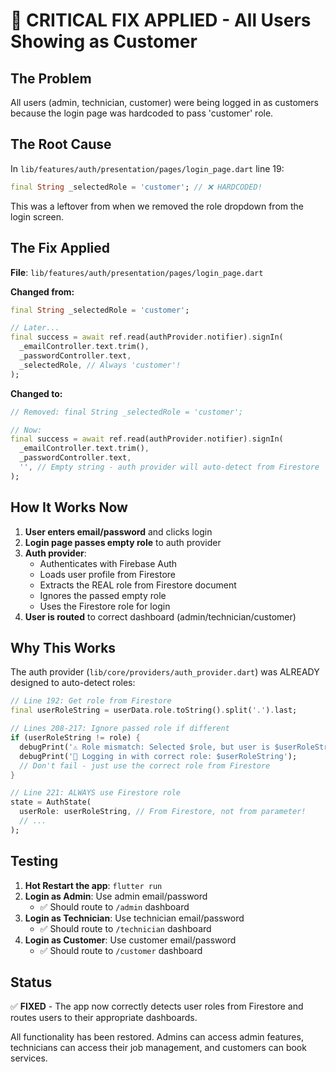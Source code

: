 # 🚨 CRITICAL FIX APPLIED - All Users Showing as Customer

## The Problem
All users (admin, technician, customer) were being logged in as customers because the login page was hardcoded to pass 'customer' role.

## The Root Cause
In `lib/features/auth/presentation/pages/login_page.dart` line 19:
```dart
final String _selectedRole = 'customer'; // ❌ HARDCODED!
```

This was a leftover from when we removed the role dropdown from the login screen.

## The Fix Applied
**File**: `lib/features/auth/presentation/pages/login_page.dart`

**Changed from:**
```dart
final String _selectedRole = 'customer';

// Later...
final success = await ref.read(authProvider.notifier).signIn(
  _emailController.text.trim(),
  _passwordController.text,
  _selectedRole, // Always 'customer'!
);
```

**Changed to:**
```dart
// Removed: final String _selectedRole = 'customer';

// Now:
final success = await ref.read(authProvider.notifier).signIn(
  _emailController.text.trim(),
  _passwordController.text,
  '', // Empty string - auth provider will auto-detect from Firestore
);
```

## How It Works Now

1. **User enters email/password** and clicks login
2. **Login page passes empty role** to auth provider
3. **Auth provider**:
   - Authenticates with Firebase Auth
   - Loads user profile from Firestore
   - Extracts the REAL role from Firestore document
   - Ignores the passed empty role
   - Uses the Firestore role for login
4. **User is routed** to correct dashboard (admin/technician/customer)

## Why This Works

The auth provider (`lib/core/providers/auth_provider.dart`) was ALREADY designed to auto-detect roles:

```dart
// Line 192: Get role from Firestore
final userRoleString = userData.role.toString().split('.').last;

// Lines 208-217: Ignore passed role if different
if (userRoleString != role) {
  debugPrint('⚠️ Role mismatch: Selected $role, but user is $userRoleString');
  debugPrint('🔄 Logging in with correct role: $userRoleString');
  // Don't fail - just use the correct role from Firestore
}

// Line 221: ALWAYS use Firestore role
state = AuthState(
  userRole: userRoleString, // From Firestore, not from parameter!
  // ...
);
```

## Testing

1. **Hot Restart the app**: `flutter run`
2. **Login as Admin**: Use admin email/password
   - ✅ Should route to `/admin` dashboard
3. **Login as Technician**: Use technician email/password
   - ✅ Should route to `/technician` dashboard  
4. **Login as Customer**: Use customer email/password
   - ✅ Should route to `/customer` dashboard

## Status

✅ **FIXED** - The app now correctly detects user roles from Firestore and routes users to their appropriate dashboards.

All functionality has been restored. Admins can access admin features, technicians can access their job management, and customers can book services.

